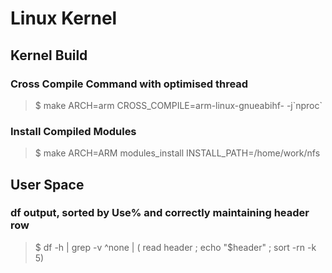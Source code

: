 Linux Kernel
============

## Kernel Build
### Cross Compile Command with optimised thread
> $ make ARCH=arm CROSS_COMPILE=arm-linux-gnueabihf- -j\`nproc\`

### Install Compiled Modules
> $ make ARCH=ARM modules_install INSTALL_PATH=/home/work/nfs

## User Space
### df output, sorted by Use% and correctly maintaining header row
> $ df -h | grep -v ^none | ( read header ; echo "$header" ; sort -rn -k 5)
